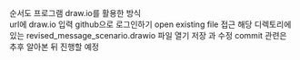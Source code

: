 순서도 프로그램 draw.io를 활용한 방식\
url에 draw.io 입력
github으로 로그인하기
open existing file 접근
해당 디렉토리에 있는 revised_message_scenario.drawio 파일 열기
저장 과 수정 commit 관련은 추후 알아본 뒤 진행할 예정
